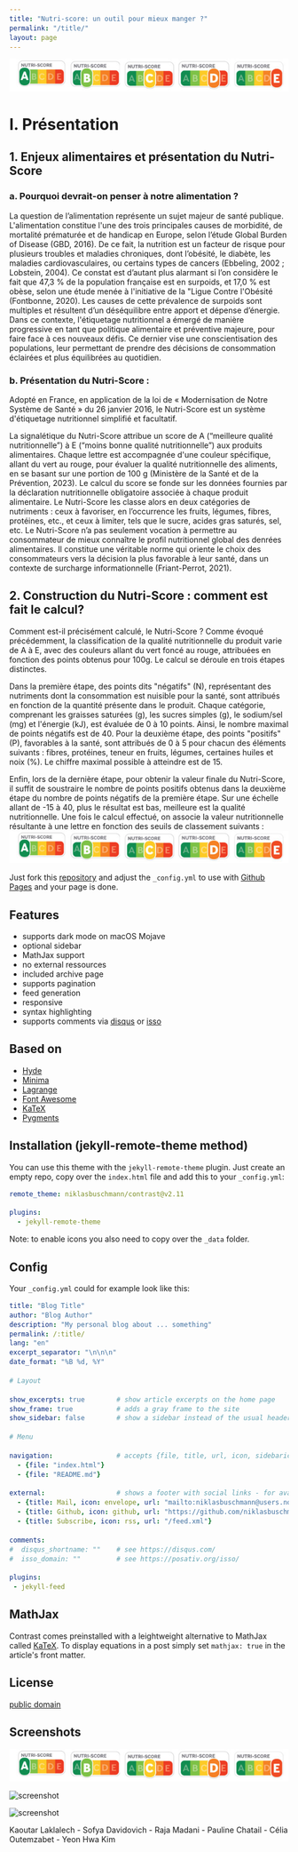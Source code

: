 ```yaml
---
title: "Nutri-score: un outil pour mieux manger ?"
permalink: "/title/"
layout: page
---
```


![screenshot](declinaison-logo-nutriscore.jpg)

# I. Présentation
## 1. Enjeux alimentaires et présentation du Nutri-Score
### a. Pourquoi devrait-on penser à notre alimentation ?
La question de l’alimentation représente un sujet majeur de santé publique. L'alimentation constitue l'une des trois principales causes de morbidité, de mortalité prématurée et de handicap en Europe, selon l’étude Global Burden of Disease (GBD, 2016). De ce fait, la nutrition est un facteur de risque pour plusieurs troubles et maladies chroniques, dont l’obésité, le diabète, les maladies cardiovasculaires, ou certains types de cancers (Ebbeling, 2002 ; Lobstein, 2004). Ce constat est d’autant plus alarmant si l’on considère le fait que 47,3 % de la population française est en surpoids, et 17,0 % est obèse, selon une étude menée à l'initiative de la "Ligue Contre l'Obésité (Fontbonne, 2020). Les causes de cette prévalence de surpoids sont multiples et résultent d’un déséquilibre entre apport et dépense d’énergie. Dans ce contexte, l'étiquetage nutritionnel a émergé de manière progressive en tant que politique alimentaire et préventive majeure, pour faire face à ces nouveaux défis. Ce dernier vise une conscientisation des populations, leur permettant de prendre des décisions de consommation éclairées et plus équilibrées au quotidien. 

### b. Présentation du Nutri-Score :
Adopté en France, en application de la loi de « Modernisation de Notre Système de Santé » du 26 janvier 2016, le Nutri-Score est un système d'étiquetage nutritionnel simplifié et facultatif.

La signalétique du Nutri-Score attribue un score de A (“meilleure qualité nutritionnelle”) à E (“moins bonne qualité nutritionnelle”) aux produits alimentaires. Chaque lettre est accompagnée d'une couleur spécifique, allant du vert au rouge, pour évaluer la qualité nutritionnelle des aliments, en se basant sur une portion de 100 g (Ministère de la Santé et de la Prévention, 2023). Le calcul du score se fonde sur les données fournies par la déclaration nutritionnelle obligatoire associée à chaque produit alimentaire. Le Nutri-Score les classe alors en deux catégories de nutriments : ceux à favoriser, en l’occurrence les fruits, légumes, fibres, protéines, etc., et ceux à limiter, tels que le sucre, acides gras saturés, sel, etc. Le Nutri-Score n’a pas seulement vocation à permettre au consommateur de mieux connaître le profil nutritionnel global des denrées alimentaires. Il constitue une véritable norme qui oriente le choix des consommateurs vers la décision la plus favorable à leur santé, dans un contexte de surcharge informationnelle (Friant-Perrot, 2021).

## 2. Construction du Nutri-Score : comment est fait le calcul? 
Comment est-il précisément calculé, le Nutri-Score ? Comme évoqué précédemment, la classification de la qualité nutritionnelle du produit varie de A à E, avec des couleurs allant du vert foncé au rouge, attribuées en fonction des points obtenus pour 100g. Le calcul se déroule en trois étapes distinctes.

Dans la première étape, des points dits "négatifs" (N), représentant des nutriments dont la consommation est nuisible pour la santé, sont attribués en fonction de la quantité présente dans le produit. Chaque catégorie, comprenant les graisses saturées (g), les sucres simples (g), le sodium/sel (mg) et l'énergie (kJ), est évaluée de 0 à 10 points. Ainsi, le nombre maximal de points négatifs est de 40. Pour la deuxième étape, des points "positifs" (P), favorables à la santé, sont attribués de 0 à 5 pour chacun des éléments suivants : fibres, protéines, teneur en fruits, légumes, certaines huiles et noix (%). Le chiffre maximal possible à atteindre est de 15.

Enfin, lors de la dernière étape, pour obtenir la valeur finale du Nutri-Score, il suffit de soustraire le nombre de points positifs obtenus dans la deuxième étape du nombre de points négatifs de la première étape. Sur une échelle allant de -15 à 40, plus le résultat est bas, meilleure est la qualité nutritionnelle. Une fois le calcul effectué, on associe la valeur nutritionnelle résultante à une lettre en fonction des seuils de classement suivants :
![screenshot](declinaison-logo-nutriscore.jpg)

Just fork this [repository](https://github.com/niklasbuschmann/contrast) and adjust the `_config.yml` to use with [Github Pages](https://pages.github.com/) and your page is done.

## Features

 - supports dark mode on macOS Mojave
 - optional sidebar
 - MathJax support
 - no external ressources
 - included archive page
 - supports pagination
 - feed generation
 - responsive
 - syntax highlighting
 - supports comments via [disqus](https://disqus.com/) or [isso](http://posativ.org/isso/)

## Based on

- [Hyde](https://github.com/poole/hyde)
- [Minima](https://github.com/jekyll/minima)
- [Lagrange](https://github.com/LeNPaul/Lagrange)
- [Font Awesome](http://fontawesome.io/)
- [KaTeX](https://katex.org/)
- [Pygments](https://github.com/richleland/pygments-css)

## Installation (jekyll-remote-theme method)

You can use this theme with the `jekyll-remote-theme` plugin. Just create an empty repo, copy over the `index.html` file and add this to your `_config.yml`:

```yaml
remote_theme: niklasbuschmann/contrast@v2.11

plugins:
  - jekyll-remote-theme
```

Note: to enable icons you also need to copy over the `_data` folder.

## Config

Your `_config.yml` could for example look like this:

```yaml
title: "Blog Title"
author: "Blog Author"
description: "My personal blog about ... something"
permalink: /:title/
lang: "en"
excerpt_separator: "\n\n\n"
date_format: "%B %d, %Y"

# Layout

show_excerpts: true        # show article excerpts on the home page
show_frame: true           # adds a gray frame to the site
show_sidebar: false        # show a sidebar instead of the usual header

# Menu

navigation:                # accepts {file, title, url, icon, sidebaricon}
  - {file: "index.html"}
  - {file: "README.md"}

external:                  # shows a footer with social links - for available icons see fontawesome.com/icons
  - {title: Mail, icon: envelope, url: "mailto:niklasbuschmann@users.noreply.github.com"}
  - {title: Github, icon: github, url: "https://github.com/niklasbuschmann/contrast"}
  - {title: Subscribe, icon: rss, url: "/feed.xml"}

comments:
#  disqus_shortname: ""    # see https://disqus.com/
#  isso_domain: ""         # see https://posativ.org/isso/

plugins:
 - jekyll-feed

```

## MathJax

Contrast comes preinstalled with a leightweight alternative to MathJax called [KaTeX](https://katex.org/). To display equations in a post simply set `mathjax: true` in the article's front matter.

## License

[public domain](http://unlicense.org/)

## Screenshots

![screenshot](declinaison-logo-nutriscore.jpg)

![screenshot](https://user-images.githubusercontent.com/4943215/109431832-b6cac080-7a08-11eb-9c5e-a058680c23a1.png)

![screenshot](https://user-images.githubusercontent.com/4943215/73125194-5f0b8b80-3fa4-11ea-805c-8387187503ad.png)

Kaoutar Laklalech - Sofya Davidovich - Raja Madani - Pauline Chatail - Célia Outemzabet - Yeon Hwa Kim
